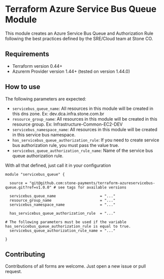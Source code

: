 # Terraform Azure Service Bus Queue Module

This module creates an Azure Service Bus Queue and Authorization Rule following the best practices defined by the SRE/Cloud team at Stone CO.

## Requirements

- Terraform version 0.44+
- Azurerm Provider version 1.44+ (tested on version 1.44.0)

## How to use

The following parameters are expected:
- ``servicebus_queue_name``: All resources in this module will be created in this dns zone. Ex: dev.dca.infra.stone.com.br
- ``resource_group_name``: All resources in this module will be created in this resource group. Ex: Infrastructure-Common-EC2-DEV
- ``servicebus_namespace_name``: All resources in this module will be created in this service bus namespace.
- ``has_servicebus_queue_authorization_rule``: If you need to create service bus authorization rule, you must pass the value true.
- ``servicebus_queue_authorization_rule_name``: Name of the service bus queue authorization rule.

With all that defined, just call it in your configuration

```hcl
module "servicebus_queue" {

  source = "git@github.com:stone-payments/terraform-azureservicebus-queue.git?ref=v1.0.0" # see tags for available versions

  servicebus_queue_name                    = "..."
  resource_group_name                      = "..."
  servicebus_namespace_name                = "..."

  has_servicebus_queue_authorization_rule  = "..."

# The following parameters must be used if the variable has_servicebus_queue_authorization_rule is equal to true.
  servicebus_queue_authorization_rule_name = "..."

}
```

## Contributing

Contributions of all forms are welcome. Just open a new issue or pull request.